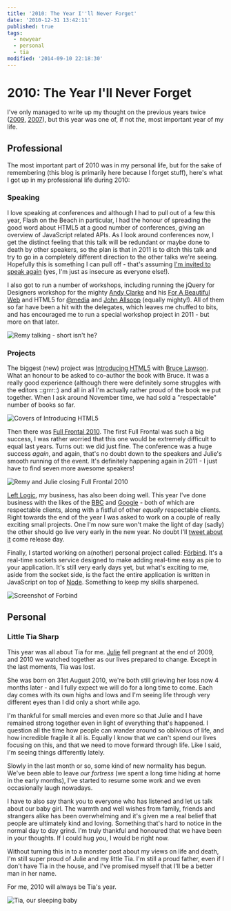 ```yaml
---
title: '2010: The Year I''ll Never Forget'
date: '2010-12-31 13:42:11'
published: true
tags:
  - newyear
  - personal
  - tia
modified: '2014-09-10 22:18:30'
---
```

# 2010: The Year I'll Never Forget

I've only managed to write up my thought on the previous years twice ([2009](/2010/01/03/goodnight-2009/), [2007](/2007/12/31/2007-moments/)), but this year was one of, if not *the*, most important year of my life.

<!--more-->

## Professional

The most important part of 2010 was in my personal life, but for the sake of remembering (this blog is primarily here because I forget stuff), here's what I got up in my professional life during 2010:

### Speaking

I love speaking at conferences and although I had to pull out of a few this year, Flash on the Beach in particular, I had the honour of spreading the good word about HTML5 at a good number of conferences, giving an overview of JavaScript related APIs. As I look around conferences now, I get the distinct feeling that this talk will be redundant or maybe done to death by other speakers, so the plan is that in 2011 is to ditch this talk and try to go in a completely different direction to the other talks we're seeing. Hopefully this is something I can pull off - that's assuming [I'm invited to speak again](/talks) (yes, I'm just as insecure as everyone else!).

I also got to run a number of workshops, including running the jQuery for Designers workshop for the mighty [Andy Clarke](http://www.stuffandnonsense.co.uk/) and his [For A Beautiful Web](http://forabeautifulweb.com/) and HTML5 for [@media](http://atmedia.webdirections.org/) and [John Allsopp](http://johnfallsopp.com/) (equally mighty!).  All of them so far have been a hit with the delegates, which leaves me chuffed to bits, and has encouraged me to run a special workshop project in 2011 - but more on that later.

![Remy talking - short isn't he?](/images/2010/remy-talking.jpg)

### Projects

The biggest (new) project was [Introducing HTML5](http://introducinghtml5.com/ "Introducing HTML5: Bruce Lawson and Remy Sharp") with [Bruce Lawson](http://brucelawson.co.uk/ "Bruce Lawson&#8217;s  personal site"). What an honour to be asked to co-author the book with Bruce.  It was a really good experience (although there were definitely some struggles with the editors ::grrr::) and all in all I'm actually rather proud of the book we put together.  When I ask around November time, we had sold a "respectable" number of books so far.

![Covers of Introducing HTML5](/images/2010/html5.jpg)

Then there was [Full Frontal 2010](http://2010.full-frontal.org).  The first Full Frontal was such a big success, I was rather worried that this one would be extremely difficult to equal last years. Turns out: we did just fine.  The conference was a huge success *again*, and again, that's no doubt down to the speakers and Julie's smooth running of the event.  It's definitely happening again in 2011 - I just have to find seven more awesome speakers!

![Remy and Julie closing Full Frontal 2010](/images/2010/fullfrontal.jpg)

[Left Logic](http://leftlogic.com/ "Left Logic - Specialist Web Development"), my business, has also been doing well.  This year I've done business with the likes of the [BBC](http://www.bbc.co.uk/ "BBC - Homepage") and [Google](http://www.google.com/ "Google") - both of which are respectable clients, along with a fistful of other *equally* respectable clients.  Right towards the end of the year I was asked to work on a couple of really exciting small projects.  One I'm now sure won't make the light of day (sadly) the other should go live very early in the new year.  No doubt I'll [tweet about it](http://twitter.com/rem) come release day.

Finally, I started working on a(nother) personal project called: [Förbind](http://forbind.net). It's a real-time sockets service designed to make adding real-time easy as pie to your application.  It's still very early days yet, but what's exciting to me, aside from the socket side, is the fact the entire application is written in JavaScript on top of [Node](http://nodejs.org/ "node.js").  Something to keep my skills sharpened.

![Screenshot of Forbind](/images/2010/forbind.gif)

## Personal



<h3 id="tia">Little Tia Sharp</h3>

This year was all about Tia for me. [Julie](http://twitter.com/julieanne) fell pregnant at the end of 2009, and 2010 we watched together as our lives prepared to change. Except in the last moments, Tia was lost.

She was born on 31st August 2010, we're both still grieving her loss now 4 months later - and I fully expect we will do for a long time to come. Each day comes with its own highs and lows and I'm seeing life through very different eyes than I did only a short while ago.

I'm thankful for small mercies and even more so that Julie and I have remained strong together even in light of everything that's happened.  I question all the time how people can wander around so oblivious of life, and how incredible fragile it all is.  Equally I know that we can't spend our lives focusing on this, and that we need to move forward through life.  Like I said, I'm seeing things differently lately.

Slowly in the last month or so, some kind of new normality has begun. We've been able to leave *our fortress* (we spent a long time hiding at home in the early months), I've started to resume some work and we even occasionally laugh nowadays.

I have to also say thank you to everyone who has listened and let us talk about our baby girl. The warmth and well wishes from family, friends and strangers alike has been overwhelming and it's given me a real belief that people are ultimately kind and loving. Something that's hard to notice in the normal day to day grind. I'm truly thankful and honoured that we have been in your thoughts. If I could hug you, I would be right now.

Without turning this in to a monster post about my views on life and death, I'm still super proud of Julie and my little Tia. I'm still a proud father, even if I don't have Tia in the house, and I've promised myself that I'll be a better man in her name.

For me, 2010 will always be Tia's year.

![Tia, our sleeping baby](/images/2010/tia.jpg)
